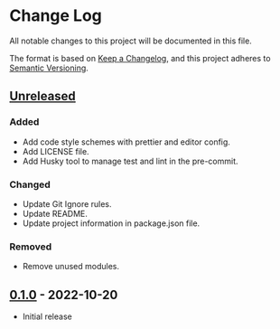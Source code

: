 # Change Log

All notable changes to this project will be documented in this file.

The format is based on [Keep a Changelog](https://keepachangelog.com/en/1.0.0/),
and this project adheres to [Semantic Versioning](https://semver.org/spec/v2.0.0.html).

## [Unreleased]

### Added

- Add code style schemes with prettier and editor config.
- Add LICENSE file.
- Add Husky tool to manage test and lint in the pre-commit.

### Changed

- Update Git Ignore rules.
- Update README.
- Update project information in package.json file.

### Removed

- Remove unused modules.

## [0.1.0] - 2022-10-20

- Initial release

[unreleased]: https://github.com/ManuelGil/blogter/compare/v0.1.0...HEAD
[0.1.0]: https://github.com/ManuelGil/blogter/releases/tag/v0.1.0
